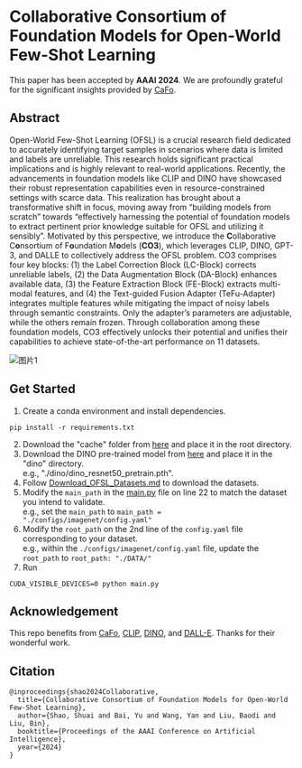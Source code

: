 # Collaborative Consortium of Foundation Models for Open-World Few-Shot Learning
This paper has been accepted by **AAAI 2024**. We are profoundly grateful for the significant insights provided by [CaFo](https://arxiv.org/pdf/2303.02151.pdf).

## Abstract
Open-World Few-Shot Learning (OFSL) is a crucial research field dedicated to accurately identifying target samples in scenarios where data is limited and labels are unreliable. 
This research holds significant practical implications and is highly relevant to real-world applications. 
Recently, the advancements in foundation models like CLIP and DINO have showcased their robust representation capabilities even in resource-constrained settings with scarce data. 
This realization has brought about a transformative shift in focus, moving away from “building models from scratch” towards “effectively harnessing the potential of foundation models to extract pertinent prior knowledge suitable for OFSL and utilizing it sensibly”. 
Motivated by this perspective, we introduce the **C**ollaborative C**o**nsortium of F**o**undation M**o**dels (**CO3**), which leverages CLIP, DINO, GPT-3, and DALLE to collectively address the OFSL problem. CO3 comprises four key blocks: 
(1) the Label Correction Block (LC-Block) corrects unreliable labels, (2) the Data Augmentation Block (DA-Block) enhances available data, 
(3) the Feature Extraction Block (FE-Block) extracts multi-modal features, and (4) the Text-guided Fusion Adapter (TeFu-Adapter) integrates multiple features while mitigating the impact of noisy labels through semantic constraints. 
Only the adapter’s parameters are adjustable, while the others remain frozen.
Through collaboration among these foundation models, CO3 effectively unlocks their potential and unifies their capabilities to achieve state-of-the-art performance on 11 datasets.

![图片1](https://github.com/The-Shuai/CO3/assets/56874070/e6f9854b-5d75-4da9-98fd-9c93fdde7fc2)

## Get Started
1. Create a conda environment and install dependencies.
```
pip install -r requirements.txt
```
2. Download the "cache" folder from [here](https://drive.google.com/file/d/1cgIj_ZZUndLVbmVU-XxwySyV29fkl_I6/view?usp=drive_link) and place it in the root directory.
3. Download the DINO pre-trained model from [here](https://dl.fbaipublicfiles.com/dino/dino_resnet50_pretrain/dino_resnet50_pretrain.pth) and place it in the "dino" directory.   
   e.g., "./dino/dino_resnet50_pretrain.pth".
4. Follow [Download_OFSL_Datasets.md](https://github.com/The-Shuai/CO3/blob/main/Download_OFSL_Datasets.md) to download the datasets.
5. Modify the ```main_path``` in the [main.py](https://github.com/The-Shuai/CO3/blob/main/main.py) file on line 22 to match the dataset you intend to validate.      
   e.g., set the ```main_path``` to ```main_path = "./configs/imagenet/config.yaml"```
6. Modify the ```root_path``` on the 2nd line of the ```config.yaml``` file corresponding to your dataset.    
   e.g., within the ```./configs/imagenet/config.yaml``` file, update the ```root_path``` to ```root_path: "./DATA/"```
7. Run
```
CUDA_VISIBLE_DEVICES=0 python main.py
```

## Acknowledgement
This repo benefits from [CaFo](https://github.com/OpenGVLab/CaFo?tab=readme-ov-file), [CLIP](https://github.com/openai/CLIP), [DINO](https://github.com/facebookresearch/dino), and [DALL-E](https://github.com/borisdayma/dalle-mini). Thanks for their wonderful work.

## Citation
```
@inproceedings{shao2024Collaborative,
  title={Collaborative Consortium of Foundation Models for Open-World Few-Shot Learning},
  author={Shao, Shuai and Bai, Yu and Wang, Yan and Liu, Baodi and Liu, Bin},
  booktitle={Proceedings of the AAAI Conference on Artificial Intelligence},
  year={2024}
}
```
